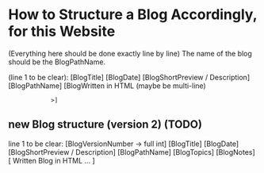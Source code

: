 # How to Structure a Blog Accordingly, for this Website

(Everything here should be done exactly line by line)
The name of the blog should be the BlogPathName.

(line 1 to be clear): [BlogTitle]
[BlogDate]
[BlogShortPreview / Description]
[BlogPathName]
[BlogWritten in HTML (maybe be multi-line)

                >]


## new Blog structure (version 2) (TODO)

line 1 to be clear: [BlogVersionNumber -> full int]
[BlogTitle]
[BlogDate]
[BlogShortPreview / Description]
[BlogPathName]
[BlogTopics]
[BlogNotes] 
[
 Written 
 Blog 
 in 
 HTML
 ...
]

